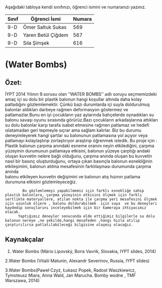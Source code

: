 

Aşağıdaki tabloya kendi sınıfınızı, öğrenci ismini ve numaranızı yazınız. 

Sınıf | Öğrenci İsmi  | Numara
-------|----------------|--------
9-D   | Ömer Saltuk Sukas | 569
9-D   | Yaren Betül Çiğdem | 567
9-D   |Sıla Şimşek|616

#  (Water Bombs)
## Özet:
İYPT   2014 Yılının 9.sorusu olan  ‘’WATER  BOMBS’’ adlı  soruyu seçmemizdeki amaç içi su dolu bir plastik balonun  hangi koşullar altında  daha kolay patladığını gözlemlemektir. Çünkü bazı durumlarda içi suyla doldurulmuş balonlar aldıkları darbeye rağmen deformasyon göstermez ve patlamazlar.Bunu en iyi çocukların yaz aylarında bahçelerde oynadıkları su balonu savaşı oyunu sırasında görürüz.Bazı çocukların arkadaşlarına attıkları su dolu balonlar karşı tarafa isabet etmesine rağmen patlamaz ve hedefi ıslatamadan geri tepmeyle sıçrar ama sağlam kalırlar.
                Biz bu durumu deneyimleyerek hangi şartlar su balonunun patlamasına yol açıyor veya patlamayı kolaylaştırıp zorlaştırıyor araştırıp öğrenmek istedik.
                  Bu proje için : 
                  Plastik balonun çarpma anındaki esneme oranını neyin etkilediğini,
                   çarpma yüzeyinin durumunun patlamaya etkisini,
                    balonun yüzeye çarptığı andaki oluşan kuvvetin nelere bağlı olduğunu,
                   çarpma anında oluşan bu kuvvetin nasıl bir basınç oluşturduğunu,
                   ortaya çıkan basınçla balonun esnekliğinin   etkileşimini,
                   balonun atılma mesafesinin farklılaşması durumunda çarpma anında          
                                              balonu  etkileyen kuvvetin değişimini ve
                    balonun atış hızının patlama durumuna etkisini   gözlemleyeceğiz.
            
            Bu gözlemlemeyi yapabilmemiz için farklı esnekliğe sahip plastik balonlara, çarpma yüzeyinin etkisini ölçmek için farklı sertlikte materyallere, atılan nokta ile çarpma yeri mesafesini ölçmek için uzunluk ölçere , balonu doldurabilmek  için suya  ve bu deneyleri kaydedip sonuçlarını inceleyebilmek için bir kameraya ihtiyacımız olacak.
          Yaptığımız deneyler sonucunda elde ettiğimiz bilgilerle su dolu balonun nereye ,ne şekilde,hangi mesafeden ,hangi hızla atılıp çarptırılırsa patlatılabileceği bilgisine ulaşmış olacağız.


 

## Kaynakçalar  
1. Water Bombs (Mário Lipovský, Boris Vavrík, Slovakia, IYPT slides, 2014)

2.Water Bombs (Vitalii Matunin, Alexandr Severinov, Russia, IYPT slides)

3.Water Bombs(Paweł Czyż, Łukasz Popek, Radost Waszkiewicz, Tymoteusz Miara, Anna Wald, Jan Marucha. Bomby wodne , TMF Warszawa, 2014)
 
